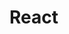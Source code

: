 # React

<!--
Structure or Flow of the Program:
Header
    -Logo
    -Nav Items
Body
    -Search
    -Restaurant Container
        -Restaurant Cards
        -Img
        -Name of rest, Cuisine, Ratings, Delivery Time
Footer
    -Copyright
    -Links
    -Address
    -Contact
-->

<!--
Two types of export and import

default Export/Import

export default Component;
import Component from Path;

Named Export/Import is used for multiple imports and exports

export const Component;
import { Component } from Path;
-->

<!--
React hooks
Types
useState() -- superpowerful react variables
useEffect() --
-->

<!--
// this postcssrc is a way to make sure our project understands postcss and config is to tell parcel that pls understand our tailwind framework
-->

<!--
const Body = () => {
  const [listOfRestaurants, setlistOfRestaurants] = useState([]); // State to store the list of restaurants and hooks can be used only in body (function) component
  const [FilteredRestaurants, setFilteredRestaurants] = useState([]); // State to store the filtered list of restaurants
  const [SearchText, setSearchText] = useState(""); // State to store the search text

  const RestaurantCardPromoted = withPromotedLabel(RestaurantCards);
  useEffect(() => {
    // This is a hook that runs when the component mounts/renders and runs only one initially bcoz of empty array
    // or everytime component has finished rendering useEffect is called but if no empty array then it runs after every render
    // so we use empty array to run only once

    fetchData(); // Call the function to fetch data from API
  }, []);

  const fetchData = async () => {
    // Function to fetch data from API
    const data = await fetch(API_URL); // Fetching data from API

    const datajson = await data.json(); // Converting the data to JSON format
    // Optional Chaining
    setlistOfRestaurants(
      datajson?.data?.cards[1]?.groupedCard?.cardGroupMap?.RESTAURANT?.cards[1]
        ?.card?.card?.restaurants
    ); // Assigning the data to the state
    setFilteredRestaurants(
      datajson?.data?.cards[1]?.groupedCard?.cardGroupMap?.RESTAURANT?.cards[1]
        ?.card?.card?.restaurants
    ); // Assigning the data to the state

  };

  const FilteredData = () => {
    // Function to filter the data based on search text
    const filtered = listOfRestaurants.filter((item) => {
      return item.info && item.info.avgRating > 4.5;
    });
    setFilteredRestaurants(filtered);
  };

  return listOfRestaurants.length == 0 ? (
    <Shimmer />
  ) : (
    <div className="body">
      <div className="filter flex">
        <div className="search flex items-center ">
          <input
            type="text"
            className="m-4 px-4 border-1 border-solid  rounded-md shadow-md hover:border-2 transition-transform transform hover:scale-105"
            value={SearchText}
            onChange={(e) => {
              // Function to handle the change of search text
              setSearchText(e.target.value);
            }}
          />
          <button
            className="bg-green-100 p-2 m-2 py-1 ml-1 rounded-xl shadow-lg hover:bg-green-200 cursor-pointer hover:shadow-xl transition-transform transform hover:scale-105"
            onClick={() => {
              const filterSearch = listOfRestaurants.filter((res) => {
                return res.info.name
                  .toLowerCase()
                  .includes(SearchText.toLowerCase());
              });
              setFilteredRestaurants(filterSearch);
            }}
          >
            Search
          </button>
        </div>
        <div className="filter flex items-center">
          <button
            className="p-2 m-3 py-1 bg-green-100 cursor-pointer rounded-xl shadow-lg  hover:bg-green-200 hover:shadow-xl transition-transform transform hover:scale-105"
            onClick={() => {
              FilteredData();
            }}
          >
            Top Restaurants
          </button>
        </div>
      </div>
      <div className="resto_container flex flex-wrap ">
        {FilteredRestaurants.map((restaurants) => {
          // map through the filtered restaurants
          return (
            <Link
              key={restaurants.info.id}
              to={"/restaurants/" + restaurants.info.id}
            >
              {" "}
              {restaurants.info.promoted ? (
                <RestaurantCardPromoted restData={restaurants} />
              ) : (
                <RestaurantCards restData={restaurants} />
              )}
            </Link>
          );
        })}
      </div>
    </div>
  );
};

export default Body;

-->
